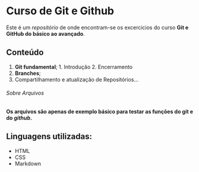 # Curso de Git e Github

Este é um *repositório* de onde encontram-se os excercicios do curso **Git e GitHub do básico ao avançado**.

## Conteúdo

 1. **Git fundamental**;
            1. Introdução
            2. Encerramento
 2. **Branches**; 
 3. Compartilhamento e atualização de Repositórios...

###### Sobre Arquivos

**Os arquivos são apenas de exemplo básico para testar as funções do git e do _github_.**

## Linguagens utilizadas:

* HTML
* CSS
* Markdown